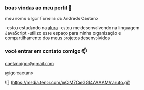 ### boas vindas ao meu perfil 💙

meu nome é Igor Ferreira de Andrade Caetano

-estou estudando na [alura](https://www.alura.com.br)
-estou me desenvolvendo na linguagem JavaScript
-utilizo esse espaço para minha organização e compartilhamento dos meus projetos desenvolvidos 

### você entrar em contato comigo 📫

caetanoigor@gmail.com

@igorcaetano

![] (https://media.tenor.com/mCiM7CmGGI4AAAAM/naruto.gif)
